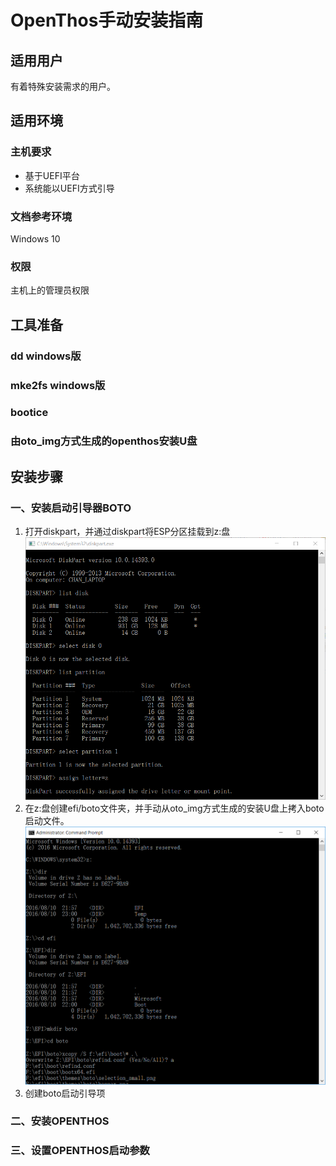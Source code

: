 # OpenThos手动安装指南
## 适用用户
有着特殊安装需求的用户。
## 适用环境
### 主机要求
* 基于UEFI平台
* 系统能以UEFI方式引导
### 文档参考环境
Windows 10
### 权限
主机上的管理员权限
## 工具准备
### dd windows版
### mke2fs windows版
### bootice
### 由oto_img方式生成的openthos安装U盘
## 安装步骤
### 一、安装启动引导器BOTO
1. 打开diskpart，并通过diskpart将ESP分区挂载到z:盘  
![图片](./mount_esp.PNG)  
2. 在z:盘创建efi/boto文件夹，并手动从oto_img方式生成的安装U盘上拷入boto启动文件。  
![图片](./build_boto.png)  
3. 创建boto启动引导项

### 二、安装OPENTHOS
### 三、设置OPENTHOS启动参数

